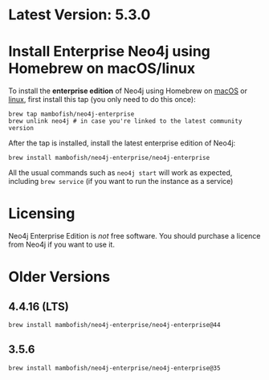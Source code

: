 # Latest Version: 5.3.0

# Install Enterprise Neo4j using Homebrew on macOS/linux

To install the **enterprise edition** of Neo4j using Homebrew on [macOS](https://brew.sh) or [linux](https://github.com/Linuxbrew/brew), first install this tap (you only need to do this once):

```
brew tap mambofish/neo4j-enterprise
brew unlink neo4j # in case you're linked to the latest community version
```

After the tap is installed, install the latest enterprise edition of Neo4j:

```
brew install mambofish/neo4j-enterprise/neo4j-enterprise
```

All the usual commands such as `neo4j start` will work as expected, including `brew service` (if you want to run the instance as a service)

# Licensing
Neo4j Enterprise Edition is *not* free software. You should purchase a licence from Neo4j if you want to use it.

# Older Versions
 
## 4.4.16 (LTS)
```
brew install mambofish/neo4j-enterprise/neo4j-enterprise@44
```

## 3.5.6
```
brew install mambofish/neo4j-enterprise/neo4j-enterprise@35
```
